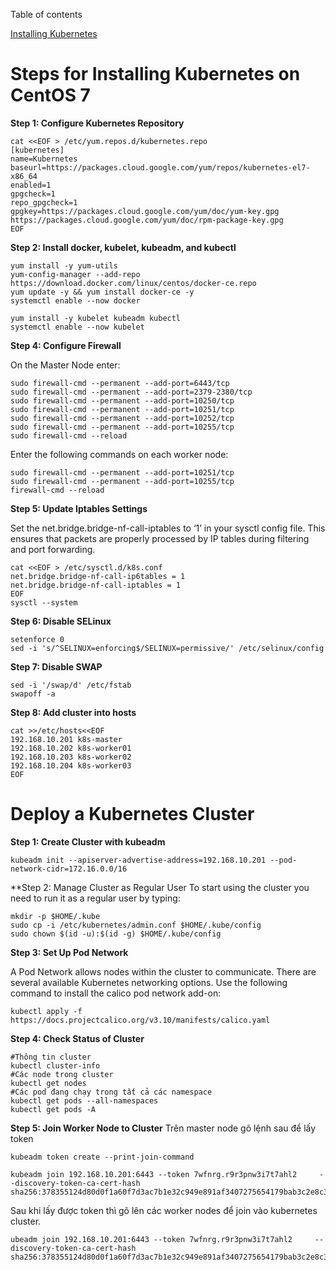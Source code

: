 Table of contents

[Installing Kubernetes](#steps-for-installing-kubernetes-on-centos-7)



# Steps for Installing Kubernetes on CentOS 7

**Step 1: Configure Kubernetes Repository**
```
cat <<EOF > /etc/yum.repos.d/kubernetes.repo
[kubernetes]
name=Kubernetes
baseurl=https://packages.cloud.google.com/yum/repos/kubernetes-el7-x86_64
enabled=1
gpgcheck=1
repo_gpgcheck=1
gpgkey=https://packages.cloud.google.com/yum/doc/yum-key.gpg https://packages.cloud.google.com/yum/doc/rpm-package-key.gpg
EOF
```

**Step 2: Install docker, kubelet, kubeadm, and kubectl**
```
yum install -y yum-utils
yum-config-manager --add-repo https://download.docker.com/linux/centos/docker-ce.repo
yum update -y && yum install docker-ce -y
systemctl enable --now docker

yum install -y kubelet kubeadm kubectl
systemctl enable --now kubelet
```

**Step 4: Configure Firewall**

On the Master Node enter:
```
sudo firewall-cmd --permanent --add-port=6443/tcp
sudo firewall-cmd --permanent --add-port=2379-2380/tcp
sudo firewall-cmd --permanent --add-port=10250/tcp
sudo firewall-cmd --permanent --add-port=10251/tcp
sudo firewall-cmd --permanent --add-port=10252/tcp
sudo firewall-cmd --permanent --add-port=10255/tcp
sudo firewall-cmd --reload
```

Enter the following commands on each worker node:
```
sudo firewall-cmd --permanent --add-port=10251/tcp
sudo firewall-cmd --permanent --add-port=10255/tcp
firewall-cmd --reload
```

**Step 5: Update Iptables Settings**

Set the net.bridge.bridge-nf-call-iptables to ‘1’ in your sysctl config file. This ensures that packets are properly processed by IP tables during filtering and port forwarding.
```
cat <<EOF > /etc/sysctl.d/k8s.conf
net.bridge.bridge-nf-call-ip6tables = 1
net.bridge.bridge-nf-call-iptables = 1
EOF
sysctl --system
```

**Step 6: Disable SELinux**
```
setenforce 0
sed -i 's/^SELINUX=enforcing$/SELINUX=permissive/' /etc/selinux/config
```

**Step 7: Disable SWAP**
```
sed -i '/swap/d' /etc/fstab
swapoff -a
```

**Step 8: Add cluster into hosts**
```
cat >>/etc/hosts<<EOF
192.168.10.201 k8s-master
192.168.10.202 k8s-worker01
192.168.10.203 k8s-worker02
192.168.10.204 k8s-worker03
EOF
```

# Deploy a Kubernetes Cluster

**Step 1: Create Cluster with kubeadm**
```
kubeadm init --apiserver-advertise-address=192.168.10.201 --pod-network-cidr=172.16.0.0/16
```
**Step 2: Manage Cluster as Regular User
To start using the cluster you need to run it as a regular user by typing:
```
mkdir -p $HOME/.kube
sudo cp -i /etc/kubernetes/admin.conf $HOME/.kube/config
sudo chown $(id -u):$(id -g) $HOME/.kube/config
```

**Step 3: Set Up Pod Network**

A Pod Network allows nodes within the cluster to communicate. There are several available Kubernetes networking options. Use the following command to install the calico pod network add-on:
```
kubectl apply -f https://docs.projectcalico.org/v3.10/manifests/calico.yaml
```

**Step 4: Check Status of Cluster**
```
#Thông tin cluster
kubectl cluster-info
#Các node trong cluster
kubectl get nodes
#Các pod đang chạy trong tất cả các namespace
kubectl get pods --all-namespaces
kubectl get pods -A
```

**Step 5: Join Worker Node to Cluster**
Trên master node gõ lệnh sau để lấy token
```
kubeadm token create --print-join-command

kubeadm join 192.168.10.201:6443 --token 7wfnrg.r9r3pnw3i7t7ahl2     --discovery-token-ca-cert-hash sha256:378355124d80d0f1a60f7d3ac7b1e32c949e891af3407275654179bab3c2e8c3 
```
Sau khi lấy được token thì gõ lên các worker nodes để join vào kubernetes cluster.
```
ubeadm join 192.168.10.201:6443 --token 7wfnrg.r9r3pnw3i7t7ahl2     --discovery-token-ca-cert-hash sha256:378355124d80d0f1a60f7d3ac7b1e32c949e891af3407275654179bab3c2e8c3 
```

